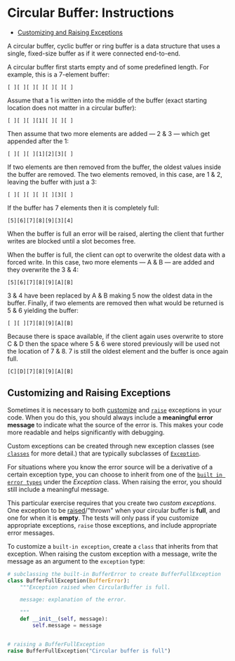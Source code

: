 # Circular Buffer: Instructions

- [Customizing and Raising Exceptions](#customizing-and-raising-exceptions)

A circular buffer, cyclic buffer or ring buffer is a data structure that uses a
single, fixed-size buffer as if it were connected end-to-end.

A circular buffer first starts empty and of some predefined length. For example,
this is a 7-element buffer:

```text
[ ][ ][ ][ ][ ][ ][ ]
```

Assume that a 1 is written into the middle of the buffer (exact starting
location does not matter in a circular buffer):

```text
[ ][ ][ ][1][ ][ ][ ]
```

Then assume that two more elements are added — 2 & 3 — which get appended after
the 1:

```text
[ ][ ][ ][1][2][3][ ]
```

If two elements are then removed from the buffer, the oldest values inside the
buffer are removed. The two elements removed, in this case, are 1 & 2, leaving
the buffer with just a 3:

```text
[ ][ ][ ][ ][ ][3][ ]
```

If the buffer has 7 elements then it is completely full:

```text
[5][6][7][8][9][3][4]
```

When the buffer is full an error will be raised, alerting the client that
further writes are blocked until a slot becomes free.

When the buffer is full, the client can opt to overwrite the oldest data with a
forced write. In this case, two more elements — A & B — are added and they
overwrite the 3 & 4:

```text
[5][6][7][8][9][A][B]
```

3 & 4 have been replaced by A & B making 5 now the oldest data in the buffer.
Finally, if two elements are removed then what would be returned is 5 & 6
yielding the buffer:

```text
[ ][ ][7][8][9][A][B]
```

Because there is space available, if the client again uses overwrite to store C
& D then the space where 5 & 6 were stored previously will be used not the
location of 7 & 8. 7 is still the oldest element and the buffer is once again
full.

```text
[C][D][7][8][9][A][B]
```

## Customizing and Raising Exceptions

Sometimes it is necessary to both [customize][user-defined-exceptions] and
[`raise`][raising-exceptions] exceptions in your code. When you do this, you
should always include a **meaningful error message** to indicate what the source
of the error is. This makes your code more readable and helps significantly with
debugging.

Custom exceptions can be created through new exception classes (see
[`classes`][classes] for more detail.) that are typically subclasses of
[`Exception`][exception].

For situations where you know the error source will be a derivative of a certain
exception type, you can choose to inherit from one of the
[`built in error types`][exceptions-base-classes] under the _Exception_ class.
When raising the error, you should still include a meaningful message.

This particular exercise requires that you create two _custom exceptions_. One
exception to be [raised][the-raise-statement]/"thrown" when your circular buffer
is **full**, and one for when it is **empty**. The tests will only pass if you
customize appropriate exceptions, `raise` those exceptions, and include
appropriate error messages.

To customize a `built-in exception`, create a `class` that inherits from that
exception. When raising the custom exception with a message, write the message
as an argument to the `exception` type:

```python
# subclassing the built-in BufferError to create BufferFullException
class BufferFullException(BufferError):
    """Exception raised when CircularBuffer is full.

    message: explanation of the error.

    """
    def __init__(self, message):
        self.message = message


# raising a BufferFullException
raise BufferFullException("Circular buffer is full")
```

[classes]: https://docs.python.org/3/tutorial/classes.html#tut-classes
[exception]: https://docs.python.org/3/library/exceptions.html#Exception
[exceptions-base-classes]:
  https://docs.python.org/3/library/exceptions.html#base-classes
[raising-exceptions]:
  https://docs.python.org/3/tutorial/errors.html#raising-exceptions
[the-raise-statement]:
  https://docs.python.org/3/reference/simple_stmts.html#the-raise-statement
[user-defined-exceptions]:
  https://docs.python.org/3/tutorial/errors.html#user-defined-exceptions
